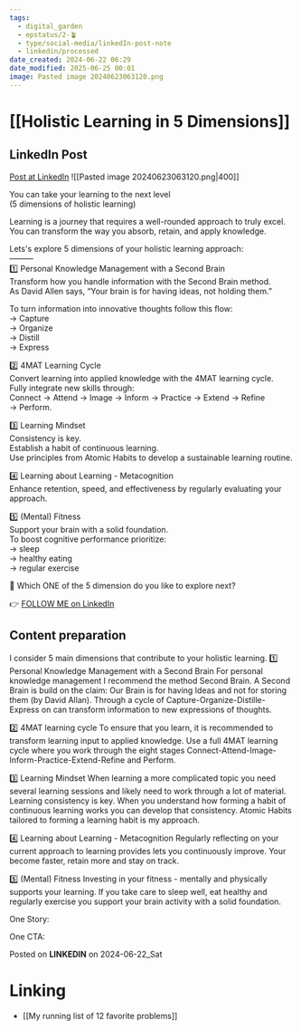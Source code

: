 ```yaml
---
tags:
  - digital_garden
  - epstatus/2-🪴
  - type/social-media/linkedIn-post-note
  - linkedin/processed
date_created: 2024-06-22 06:29
date_modified: 2025-06-25 00:01
image: Pasted image 20240623063120.png
---
```

# [[Holistic Learning in 5 Dimensions]]

## LinkedIn Post

[Post at LinkedIn](https://www.linkedin.com/posts/sebastiankamilli_you-can-take-your-learning-to-the-next-level-activity-7210182234090156032-AY84?utm_source=share&utm_medium=member_desktop)
![[Pasted image 20240623063120.png|400]]

You can take your learning to the next level  
(5 dimensions of holistic learning)  
  
Learning is a journey that requires a well-rounded approach to truly excel.  
You can transform the way you absorb, retain, and apply knowledge.  
  
Lets's explore 5 dimensions of your holistic learning approach:  
———  
1️⃣ Personal Knowledge Management with a Second Brain  
Transform how you handle information with the Second Brain method.  
As David Allen says, “Your brain is for having ideas, not holding them.”  
  
To turn information into innovative thoughts follow this flow:  
→ Capture  
→ Organize  
→ Distill  
→ Express  
  
2️⃣ 4MAT Learning Cycle  
Convert learning into applied knowledge with the 4MAT learning cycle.  
Fully integrate new skills through:  
Connect → Attend → Image → Inform → Practice → Extend → Refine → Perform.  
  
3️⃣ Learning Mindset  
Consistency is key.  
Establish a habit of continuous learning.  
Use principles from Atomic Habits to develop a sustainable learning routine.  
  
4️⃣ Learning about Learning - Metacognition  
Enhance retention, speed, and effectiveness by regularly evaluating your approach.  
  
5️⃣ (Mental) Fitness  
Support your brain with a solid foundation.  
To boost cognitive performance prioritize:  
→ sleep  
→ healthy eating  
→ regular exercise  
  
💬 Which ONE of the 5 dimension do you like to explore next?

👉 [FOLLOW ME on LinkedIn](https://www.linkedin.com/comm/mynetwork/discovery-see-all?usecase=PEOPLE_FOLLOWS&followMember=sebastiankamilli)

## Content preparation

I consider 5 main dimensions that contribute to your holistic learning.
1️⃣ Personal Knowledge Management with a Second Brain
For personal knowledge management I recommend the method Second Brain. A Second Brain is build on the claim: Our Brain is for having Ideas and not for storing them (by David Allan). Through a cycle of Capture-Organize-Distille-Express on can transform information to new expressions of thoughts.

2️⃣ 4MAT learning cycle
To ensure that you learn, it is recommended to transform learning input to applied  knowledge. Use a full 4MAT learning cycle where you work through the eight stages Connect-Attend-Image-Inform-Practice-Extend-Refine and Perform.

3️⃣ Learning Mindset
When learning a more complicated topic you need several learning sessions and likely need to work through a lot of material. Learning consistency is key. When you understand how forming a habit of continuous learning works you can develop that consistency. Atomic Habits tailored to forming a learning habit is my approach.

4️⃣ Learning about Learning - Metacognition
Regularly reflecting on your current approach to learning provides lets you continuously improve. Your become faster, retain more and stay on track.

5️⃣ (Mental) Fitness
Investing in your fitness - mentally and physically supports your learning. If you take care to sleep well, eat healthy and regularly exercise you support your brain activity with a solid foundation.

One Story:

One CTA:

Posted on **LINKEDIN** on 2024-06-22_Sat

# Linking

+ [[My running list of 12 favorite problems]]